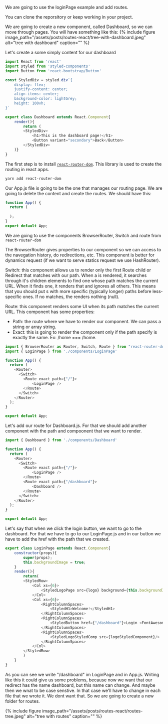 We are going to use the loginPage example and add routes.

You can clone the reporsitory or keep working in your project.

We are going to create a new component, called Dashboard, so we can move through pages. 
You will have something like this: 
{% include figure image_path="/assets/posts/routes-react/tree-with-dashboard.jpeg" alt="tree with dashboard" caption="" %}

Let's create a some simply content for our dashboard
```javascript
import React from 'react'
import styled from 'styled-components'
import Button from 'react-bootstrap/Button'

const StyledDiv = styled.div`{
    display: flex;
    justify-content: center;
    align-items: center;
    background-color: lightGrey;
    height: 100vh;
}`

export class Dashboard extends React.Component{
    render(){
        return (
        <StyledDiv>
            <h1>This is the dashboard page!</h1>
            <Button variant="secondary">Back</Button>
        </StyledDiv>
    )}
}
```

The first step is to install [`react-router-dom`](https://reactrouter.com/web/guides/quick-start). This library is used to create the routing in react apps. 

```sh
yarn add react-router-dom
```

Our App.js file is going to be the one that manages our routing page. We are going to delete the content and create the routes. 
We should have this:

```javascript 
function App() {
  return (
    
  );
}
export default App;
```

We are going to use the components BrowserRouter, Switch and route from `react-router-dom`

<!-- 
The Route 

- Strict: this is going to render the component only if at the end of the path it appears a slash. Ex: /home/ === /home/

Sensitive: Si le pasamos true vamos a tener en cuenta las mayúsculas y las minúsculas de nuestras rutas. Ej: /Home === /Home

Component: Le pasamos un componente para renderizar solo cuando la ubicación coincide. En este caso el componente se monta y se desmonta no se actualiza.

Render: Le pasamos una función para montar el componente en línea. -->
The BrowserRouter gives properties to our component so we can access to the navegation history, do redirections, etc. This component is better for dynamics request (if we want to serve statics request we use HashRouter). 

Switch: this component allows us to render only the first Route child or Redirect that matches with our path. When a <Switch> is rendered, it searches through it's children <Route> elements to find one whose path matches the current URL. When it finds one, it renders that <Route> and ignores all others. This means that you should put <Route>s with more specific (typically longer) paths before less-specific ones. If no <Route> matches, the <Switch> renders nothing (null).

Route: this component renders some UI when its path matches the current URL.
This component has some properties:
- Path: the route where we have to render our component. We can pass a string or array string.
- Exact: this is going to render the component only if the path specify is exactly the same. Ex: /home === /home.

``` javascript
import { BrowserRouter as Router, Switch, Route } from "react-router-dom";
import { LoginPage } from './components/LoginPage'

function App() {
  return (
    <Router>
      <Switch>
        <Route exact path={"/"}>
            <LoginPage />
        </Route>
      </Switch>
    </Router>
  );
}

export default App;
```

Let's add our route for Dashboard.js. For that we should add another <Route > component with the path and compoonent that we want to render. 
``` javascript
import { Dashboard } from './components/Dashboard'

function App() {
  return (
    <Router>
      <Switch>
        <Route exact path={"/"}>
            <LoginPage />
        </Route>
        <Route exact path={"/dashboard"}>
            <Dashboard />
        </Route>
      </Switch>
    </Router>
  );
}

export default App;
```
Let's say that when we click the login button, we want to go to the dashboard.
For that we have to go to our LoginPage.js and in our button we have to add the href with the path that we created. 
```javascript
export class LoginPage extends React.Component{
    constructor(props){
        super(props);
        this.backgroundImage = true;
    }
    render(){
        return(
        <StyledRow>
            <Col xs={6}>
                <StyledLogoPage src={logo} background={this.backgroundImage}/>
            </Col>
            <Col xs={6}>
                <RightColumnSpaces>
                    <StyledH1>Welcome!</StyledH1>
                </RightColumnSpaces>
                <RightColumnSpaces>
                    <StyledButton href={"/dashboard"}>Login <FontAwesomeIcon icon={faSignInAlt}/></StyledButton>
                </RightColumnSpaces>
                <RightColumnSpaces>
                    <StyledLogoStyledComp src={logoStyledComponent}/>
                </RightColumnSpaces>
            </Col>
        </StyledRow>
        )
    }
}
```
As you can see we write "/dashboard" im LoginPage and in App.js. Writing like this it could give us some problems, because now we want that our redirect has the name dashboard, but this name can change. And maybe then we wnat to be case senstive. In that case we'll have to change in each file that we wrote it.
We dont want that. So we are going to create a new folder for routes. 

{% include figure image_path="/assets/posts/routes-react/routes-tree.jpeg" alt="tree with routes" caption="" %}